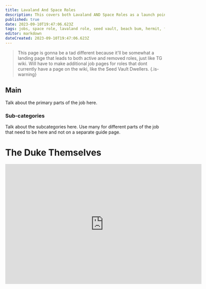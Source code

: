 ```yaml
---
title: Lavaland And Space Roles
description: This covers both Lavaland AND Space Roles as a launch point
published: true
date: 2023-09-10T19:47:06.623Z
tags: jobs, space role, lavaland role, seed vault, beach bum, hermit, free golems, charlie station, lone comms agent, syndicate lavaland base, ashwalkers
editor: markdown
dateCreated: 2023-09-10T19:47:06.623Z
---
```


> This page is gonna be a tad different because it'll be somewhat a landing page that leads to both active and removed roles, just like TG wiki. Will have to make additional job pages for roles that dont currently have a page on the wiki, like the Seed Vault Dwellers.
{.is-warning}


## Main 
Talk about the primary parts of the job here.


### Sub-categories
Talk about the subcategories here. Use many for different parts of the job that need to be here and not on a separate guide page.

# The Duke Themselves
<iframe src="https://player.twitch.tv/?channel=thedukeofook&parent=wiki.monkestation.com" frameborder="0" allowfullscreen="true" scrolling="no" height="378" width="620"></iframe>